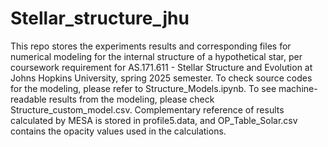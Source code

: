 # Stellar_structure_jhu

This repo stores the experiments results and corresponding files for numerical modeling for the internal structure of a hypothetical star, per coursework requirement for AS.171.611 - Stellar Structure and Evolution at Johns Hopkins University, spring 2025 semester. To check source codes for the modeling, please refer to Structure_Models.ipynb. To see machine-readable results from the modeling, please check Structure_custom_model.csv. Complementary reference of results calculated by MESA is stored in profile5.data, and OP_Table_Solar.csv contains the opacity values used in the calculations.

